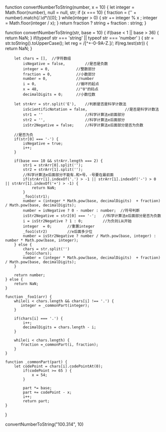 function convertNumberToString(number, x = 10) {
    let integer = Math.floor(number),
        null = null,
        str;
    if (x === 10) {
        fraction = ('' + number).match(/\.\d*/)[0];
    } 
    while(integer > 0) {
      str += integer % x ;
      integer = Math.floor(integer / x);
    }
    return fraction ? string + fraction : string;
}


function convertNumberToString(str, base = 10) {
    if(base < 1 || base > 36) {
        return NaN;
    }
    if(typeof str === 'string' || typeof str === 'number' ) {
        str = str.toString().toUpperCase();
        let reg = /[^\+\-0-9A-Z.]/;
        if(reg.test(str)) {
            return NaN;
        }

        let chars = [],  //字符数组
            isNegative = false,         //是否是负数
            integer = 0,            //整数部分
            fraction = 0,           //小数部分
            number = 0,             //number
            i = 0,                  //循环的起点
            x = 48,                 //"0"的码点
            decimalDigits = 0;      //小数位数

        let strArr = str.split('E'),    //判断是否是科学计数法
            isScientificNotation = false,                 //是否是科学计数法
            str1 = ''                   //科学计算法e前面部分
            str2 = '',                  //科学计算法e后面部分
            isStr2Negative = false;     //科学计算法e后面部分是否为负数
        
        //是否为负
        if(str[0] === '-') {
            isNegative = true;
            i++;
        }

        if(base === 10 && strArr.length === 2) {
            str1 = strArr[0].split('');
            str2 = strArr[1].split('');
            //科学计算法e后面部分不能有.和+号，-号要在最前面
            if(strArr[1].indexOf('.') > -1 || strArr[1].indexOf('-') > 0 || strArr[1].indexOf('+') > -1) {
                return NaN;
            }
            _foo1(str1);
            number = (integer * Math.pow(base, decimalDigits)  + fraction) / Math.pow(base, decimalDigits);
            number = isNegative ? 0 - number : number;  //符号判断
            isStr2Negative = str2[0] === '-';   //科学计算法e后面部分是否为负数
            i = isStr2Negative ? 1 : 0;         //为负则i从开始   
            integer  = 0;       //重置integer
            _foo1(str2)         //e后面多少位
            number = isStr2Negative ? number / Math.pow(base, integer) : number * Math.pow(base, integer);
        } else {
            chars = str.split('')
            _foo1(chars);
            number = (integer * Math.pow(base, decimalDigits)  + fraction) / Math.pow(base, decimalDigits);
        }

        return number;
    } else {
        return NaN;
    }

    function _foo1(arr) {
        while(i < chars.length && chars[i] !== '.') {
           integer = _commonPart(integer);
        }

        if(chars[i] === '.') {
            i++; 
            decimalDigits = chars.length - i;
        }
         
        while(i < chars.length) {
           fraction =_commonPart(i, fraction);
        }
    }

    function _commonPart(part) {
        let codePoint = chars[i].codePointAt(0);
            if(codePoint >= 65 ) {
                x = 54;
            }

            part *= base; 
            part += codePoint - x;
            i++;
            return part;
    }
}

convertNumberToString("100.314", 10)